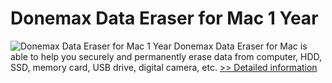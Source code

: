 # Donemax Data Eraser for Mac 1 Year
![Donemax Data Eraser for Mac 1 Year](https://mycommerce.akamaized.net/api/pimages/P301000384/BIG/301000384.PNG)
Donemax Data Eraser for Mac is able to help you securely and permanently erase data from computer, HDD, SSD, memory card, USB drive, digital camera, etc.
[>> Detailed information](https://secure.shareit.com/shareit/product.html?productid=301000384&affiliateid=200057808)